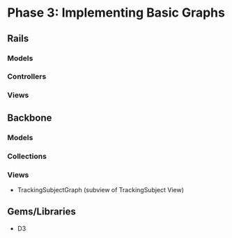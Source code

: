 # Phase 3: Implementing Basic Graphs

## Rails
### Models

### Controllers

### Views

## Backbone
### Models

### Collections

### Views
* TrackingSubjectGraph (subview of TrackingSubject View)

## Gems/Libraries
* D3
